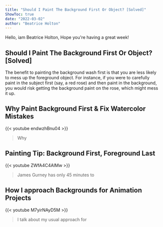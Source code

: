```yaml
---
title: "Should I Paint The Background First Or Object? [Solved]"
ShowToc: true 
date: "2022-03-02"
author: "Beatrice Holton" 
---
```


Hello, iam Beatrice Holton, Hope you're having a great week!
## Should I Paint The Background First Or Object? [Solved]
The benefit to painting the background wash first is that you are less likely to mess up the foreground object. For instance, if you were to carefully paint in the subject first (say, a red rose) and then paint in the background, you would risk getting the background paint on the rose, which might mess it up.

## Why Paint Background First & Fix Watercolor Mistakes
{{< youtube endwzhBnu04 >}}
>Why 

## Painting Tip: Background First, Foreground Last
{{< youtube ZWfA4C4AlMw >}}
>James Gurney has only 45 minutes to 

## How I approach Backgrounds for Animation Projects
{{< youtube M7yirNAyD5M >}}
>I talk about my usual approach for 

